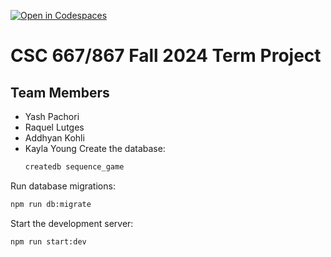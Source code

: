[![Open in Codespaces](https://classroom.github.com/assets/launch-codespace-2972f46106e565e64193e422d61a12cf1da4916b45550586e14ef0a7c637dd04.svg)](https://classroom.github.com/open-in-codespaces?assignment_repo_id=16638499)
# CSC 667/867 Fall 2024 Term Project

## Team Members

- Yash Pachori
- Raquel Lutges
- Addhyan Kohli
- Kayla Young
   Create the database:
   ```bash
   createdb sequence_game
   ```

 Run database migrations:
   ```bash
   npm run db:migrate
   ```

 Start the development server:
   ```bash
   npm run start:dev
